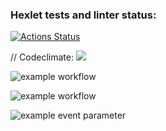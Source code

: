 ### Hexlet tests and linter status:
[![Actions Status](https://github.com/NailKhabibullin/php-project-lvl1/workflows/hexlet-check/badge.svg)](https://github.com/NailKhabibullin/php-project-lvl1/actions)

// Codeclimate:
<a href="https://codeclimate.com/github/codeclimate/codeclimate/maintainability"><img src="https://api.codeclimate.com/v1/badges/a99a88d28ad37a79dbf6/maintainability" /></a>

![example workflow](https://github.com/github/docs/actions/workflows/main.yml/badge.svg)

![example workflow](https://github.com/<OWNER>/<REPOSITORY>/actions/workflows/<WORKFLOW_FILE>/badge.svg)

![example event parameter](https://github.com/github/docs/actions/workflows/main.yml/badge.svg?event=push)